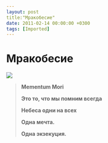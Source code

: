 ```yaml
---
layout: post
title:"Мракобесие"
date: 2011-02-14 00:00:00 +0300
tags: [Imported]
---
```

# Мракобесие

![](http://media.tumblr.com/tumblr_lgm21cQ36o1qfp23s.jpg)

> **Mementum Mori**
> 
> **Это то, что мы помним всегда**
> 
> **Небеса одни на всех**
> 
> **Одна мечта.**
> 
> **Одна экзекуция.**